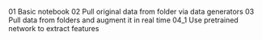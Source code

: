 01 Basic notebook
02 Pull original data from folder via data generators
03 Pull data from folders and augment it in real time
04_1 Use pretrained network to extract features 